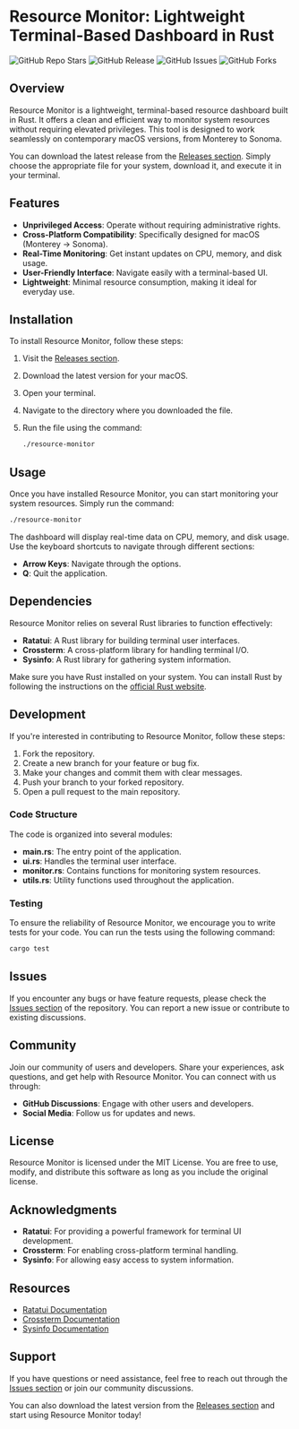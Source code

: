 # Resource Monitor: Lightweight Terminal-Based Dashboard in Rust

![GitHub Repo Stars](https://img.shields.io/github/stars/GabrielCosta14/resource-monitor?style=social) ![GitHub Release](https://img.shields.io/github/release/GabrielCosta14/resource-monitor.svg) ![GitHub Issues](https://img.shields.io/github/issues/GabrielCosta14/resource-monitor) ![GitHub Forks](https://img.shields.io/github/forks/GabrielCosta14/resource-monitor) 

## Overview

Resource Monitor is a lightweight, terminal-based resource dashboard built in Rust. It offers a clean and efficient way to monitor system resources without requiring elevated privileges. This tool is designed to work seamlessly on contemporary macOS versions, from Monterey to Sonoma.

You can download the latest release from the [Releases section](https://github.com/GabrielCosta14/resource-monitor/releases). Simply choose the appropriate file for your system, download it, and execute it in your terminal.

## Features

- **Unprivileged Access**: Operate without requiring administrative rights.
- **Cross-Platform Compatibility**: Specifically designed for macOS (Monterey → Sonoma).
- **Real-Time Monitoring**: Get instant updates on CPU, memory, and disk usage.
- **User-Friendly Interface**: Navigate easily with a terminal-based UI.
- **Lightweight**: Minimal resource consumption, making it ideal for everyday use.

## Installation

To install Resource Monitor, follow these steps:

1. Visit the [Releases section](https://github.com/GabrielCosta14/resource-monitor/releases).
2. Download the latest version for your macOS.
3. Open your terminal.
4. Navigate to the directory where you downloaded the file.
5. Run the file using the command:

   ```bash
   ./resource-monitor
   ```

## Usage

Once you have installed Resource Monitor, you can start monitoring your system resources. Simply run the command:

```bash
./resource-monitor
```

The dashboard will display real-time data on CPU, memory, and disk usage. Use the keyboard shortcuts to navigate through different sections:

- **Arrow Keys**: Navigate through the options.
- **Q**: Quit the application.

## Dependencies

Resource Monitor relies on several Rust libraries to function effectively:

- **Ratatui**: A Rust library for building terminal user interfaces.
- **Crossterm**: A cross-platform library for handling terminal I/O.
- **Sysinfo**: A Rust library for gathering system information.

Make sure you have Rust installed on your system. You can install Rust by following the instructions on the [official Rust website](https://www.rust-lang.org/tools/install).

## Development

If you're interested in contributing to Resource Monitor, follow these steps:

1. Fork the repository.
2. Create a new branch for your feature or bug fix.
3. Make your changes and commit them with clear messages.
4. Push your branch to your forked repository.
5. Open a pull request to the main repository.

### Code Structure

The code is organized into several modules:

- **main.rs**: The entry point of the application.
- **ui.rs**: Handles the terminal user interface.
- **monitor.rs**: Contains functions for monitoring system resources.
- **utils.rs**: Utility functions used throughout the application.

### Testing

To ensure the reliability of Resource Monitor, we encourage you to write tests for your code. You can run the tests using the following command:

```bash
cargo test
```

## Issues

If you encounter any bugs or have feature requests, please check the [Issues section](https://github.com/GabrielCosta14/resource-monitor/issues) of the repository. You can report a new issue or contribute to existing discussions.

## Community

Join our community of users and developers. Share your experiences, ask questions, and get help with Resource Monitor. You can connect with us through:

- **GitHub Discussions**: Engage with other users and developers.
- **Social Media**: Follow us for updates and news.

## License

Resource Monitor is licensed under the MIT License. You are free to use, modify, and distribute this software as long as you include the original license.

## Acknowledgments

- **Ratatui**: For providing a powerful framework for terminal UI development.
- **Crossterm**: For enabling cross-platform terminal handling.
- **Sysinfo**: For allowing easy access to system information.

## Resources

- [Ratatui Documentation](https://docs.rs/ratatui)
- [Crossterm Documentation](https://docs.rs/crossterm)
- [Sysinfo Documentation](https://docs.rs/sysinfo)

## Support

If you have questions or need assistance, feel free to reach out through the [Issues section](https://github.com/GabrielCosta14/resource-monitor/issues) or join our community discussions.

You can also download the latest version from the [Releases section](https://github.com/GabrielCosta14/resource-monitor/releases) and start using Resource Monitor today!